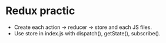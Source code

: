 # Redux practic
- Create each action -> reducer -> store and each JS files.
- Use store in index.js with dispatch(), getState(), subscribe().
